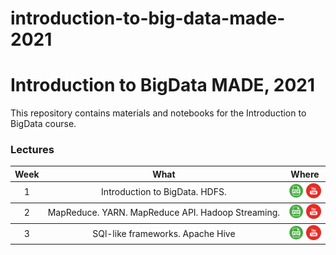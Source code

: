 # introduction-to-big-data-made-2021 

# Introduction to BigData MADE, 2021
This repository contains materials and notebooks for the Introduction to BigData course.

### Lectures

<table>
  <thead>
    <tr>
      <th>Week</th>
      <th>What</th>
      <th>Where</th>
    </tr>
  </thead>
  <tbody>
    <!-------------------- WEEK 1 -------------------->
    <tr>
      <td align="center"><a>1</a></td>
      <td align="center">Introduction to BigData. HDFS.</td>
      <td align="center">
        <a href="./lections/01-intro-BigData.pdf"><img src="./icons/pdf.png"/></a>
        <a href="https://youtu.be/6zQia0qVz10"><img src="./icons/youtube.png"/></a>
      </td>
    </tr>
  </tbody>
  <tbody>
    <!-------------------- WEEK 2 -------------------->
    <tr>
      <td align="center"><a>2</a></td>
      <td align="center">MapReduce. YARN. MapReduce API. Hadoop Streaming.</td>
      <td align="center">
        <a href="./lections/02-MapReduce.pdf"><img src="./icons/pdf.png"/></a>
        <a href="https://youtu.be/PcrclBk9EUI"><img src="./icons/youtube.png"/></a>
      </td>
    </tr>
  </tbody>
  </tbody>
  <tbody>
    <!-------------------- WEEK 3 -------------------->
    <tr>
      <td align="center"><a>3</a></td>
      <td align="center">SQl-like frameworks. Apache Hive</td>
      <td align="center">
        <a href="./lections/03-SQL-Big-Data.pdf"><img src="./icons/pdf.png"/></a>
        <a href="https://youtu.be/qiCo18O5fRA"><img src="./icons/youtube.png"/></a>
      </td>
    </tr>
  </tbody>
</table>